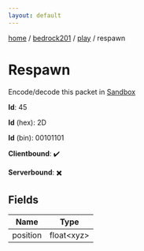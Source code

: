 ```yaml
---
layout: default
---
```


[home](/)  /  [bedrock201](/protocol/bedrock201)  /  [play](/protocol/bedrock201/play)  /  respawn

# Respawn

Encode/decode this packet in [Sandbox](../../../sandbox/bedrock201#Play.Respawn)

**Id**: 45

**Id** (hex): 2D

**Id** (bin): 00101101

**Clientbound**: ✔️

**Serverbound**: ✖️

## Fields

Name | Type
---|---
position | float&lt;xyz&gt;
